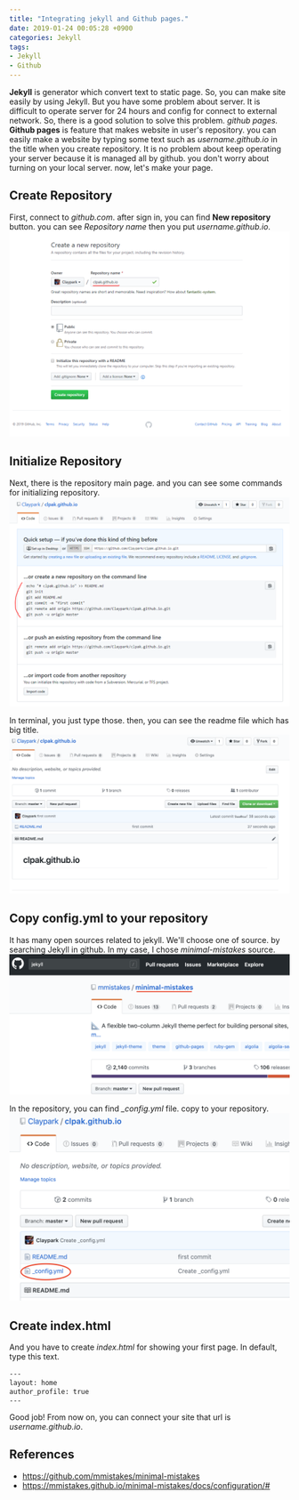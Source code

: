 ```yaml
---
title: "Integrating jekyll and Github pages."
date: 2019-01-24 00:05:28 +0900
categories: Jekyll
tags:
- Jekyll
- Github
---
```


  **Jekyll** is generator which convert text to static page. So, you can make site easily by using Jekyll. But you have some problem about server. It is difficult to operate server for 24 hours and config for connect to external network. So, there is a good solution to solve this problem. *github pages.*
  **Github pages** is feature that makes website in user's repository. you can easily make a website by typing some text such as *username.github.io* in the title when you create repository. It is no problem about keep operating your server because it is managed all by github. you don't worry about turning on your local server. now, let's make your page.
 
 ## Create Repository
 First, connect to *github.com*. after sign in, you can find **New repository** button. you can see *Repository name* then you put *username.github.io*.
 ![New repository](/assets/images/post/2019-01-24-create_repository.PNG)
 
 ## Initialize Repository
 Next, there is the repository main page. and you can see some commands for initializing repository. 
 ![Repo Home](/assets/images/post/2019-01-24-repository_home.PNG)
 
 In terminal, you just type those. then, you can see the readme file which has big title.
 ![After git init](/assets/images/post/2019-01-24-after_git_init.PNG)
 
 ## Copy config.yml to your repository
 It has many open sources related to jekyll. We'll choose one of source. by searching Jekyll in github. In my case, I chose *minimal-mistakes* source. 
 ![minimal-mistake](/assets/images/post/2019-01-24-minimal-mistakes.PNG)
 
 In the repository, you can find *_config.yml* file. copy to your repository.
 ![config.yml](/assets/images/post/2019-01-24-config_yml.PNG)
 
 ## Create index.html
 And you have to create *index.html* for showing your first page. In default, type this text.
 
```
---
layout: home
author_profile: true
---
```
 Good job! From now on, you can connect your site that url is *username.github.io*.
 
 ## References
 - https://github.com/mmistakes/minimal-mistakes
 - https://mmistakes.github.io/minimal-mistakes/docs/configuration/#
 
